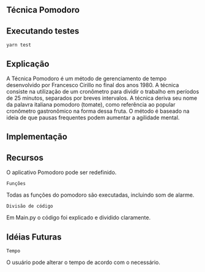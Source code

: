 ## Técnica Pomodoro

## Executando testes

`yarn test`

## Explicação
A Técnica Pomodoro é um método de gerenciamento de tempo desenvolvido por Francesco Cirillo no final dos anos 1980. A técnica consiste na utilização de um cronômetro para dividir o trabalho em períodos de 25 minutos, separados por breves intervalos. A técnica deriva seu nome da palavra italiana pomodoro (tomate), como referência ao popular cronômetro gastronômico na forma dessa fruta. O método é baseado na ideia de que pausas frequentes podem aumentar a agilidade mental.


## Implementação
## Recursos

O aplicativo Pomodoro pode ser redefinido.

`Funções`

Todas as funções do pomodoro são executadas, incluindo som de alarme.

`Divisão de código`

Em Main.py o código foi explicado e dividido claramente.

## Idéias Futuras

`Tempo` 

O usuário pode alterar o tempo de acordo com o necessário.
